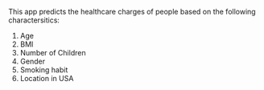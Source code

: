 This app predicts the healthcare charges of people based on the following charactersitics: 
1. Age  
2. BMI  
3. Number of Children  
4. Gender  
5. Smoking habit  
6. Location in USA
